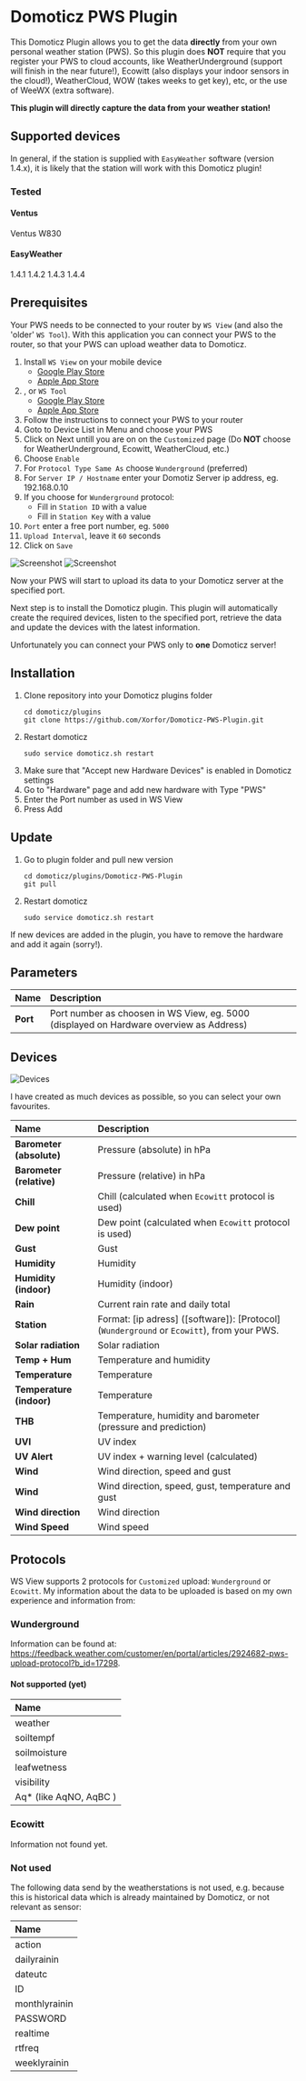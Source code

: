 # Domoticz PWS Plugin
This Domoticz Plugin allows you to get the data **directly** from your own personal weather station (PWS). So this plugin does **NOT** require that you register your PWS to cloud accounts, like WeatherUnderground (support will finish in the near future!), Ecowitt (also displays your indoor sensors in the cloud!), WeatherCloud, WOW (takes weeks to get key), etc, or the use of WeeWX (extra software).

**This plugin will directly capture the data from your weather station!** 

## Supported devices
In general, if the station is supplied with `EasyWeather` software (version 1.4.x), it is likely that the station will work with this Domoticz plugin!

### Tested

#### Ventus 
Ventus W830

#### EasyWeather
1.4.1
1.4.2
1.4.3
1.4.4

## Prerequisites
Your PWS needs to be connected to your router by `WS View` (and also the 'older' `WS Tool`). With this application you can connect your PWS to the router, so that your PWS can upload weather data to Domoticz.

1. Install `WS View` on your mobile device
    * [Google Play Store](https://play.google.com/store/apps/details?id=com.ost.wsview)
    * [Apple App Store](https://apps.apple.com/us/app/ws-view/id1362944193)
1. , or `WS Tool`
    * [Google Play Store](https://play.google.com/store/apps/details?id=com.dtston.wstool)
    * [Apple App Store](https://apps.apple.com/nl/app/ws-tool/id1125344077)
1. Follow the instructions to connect your PWS to your router
1. Goto to Device List in Menu and choose your PWS
1. Click on Next untill you are on on the `Customized` page (Do **NOT** choose for WeatherUnderground, Ecowitt, WeatherCloud, etc.)
1. Choose `Enable`
1. For `Protocol Type Same As` choose `Wunderground` (preferred)
1. For `Server IP / Hostname` enter your Domotiz Server ip address, eg. 192.168.0.10
1. If you choose for `Wunderground` protocol:
    * Fill in `Station ID` with a value
    * Fill in `Station Key` with a value
1. `Port` enter a free port number, eg. `5000`
1. `Upload Interval`, leave it `60` seconds
1. Click on `Save`

![Screenshot](/images/screendump2.png) ![Screenshot](/images/screendump3.png)

Now your PWS will start to upload its data to your Domoticz server at the specified port. 

Next step is to install the Domoticz plugin. This plugin will automatically create the required devices, listen to the specified port, retrieve the data and update the devices with the latest information.

Unfortunately you can connect your PWS only to **one** Domoticz server!

## Installation
1. Clone repository into your Domoticz plugins folder
    ```
    cd domoticz/plugins
    git clone https://github.com/Xorfor/Domoticz-PWS-Plugin.git
    ```
1. Restart domoticz
    ```
    sudo service domoticz.sh restart
    ```
1. Make sure that "Accept new Hardware Devices" is enabled in Domoticz settings
1. Go to "Hardware" page and add new hardware with Type "PWS"
1. Enter the Port number as used in WS View
1. Press Add

## Update
1. Go to plugin folder and pull new version
    ```
    cd domoticz/plugins/Domoticz-PWS-Plugin
    git pull
    ```
1. Restart domoticz
    ```
    sudo service domoticz.sh restart
    ```
If new devices are added in the plugin, you have to remove the hardware and add it again (sorry!).

## Parameters
| Name                      | Description
| :---                      | :---
| **Port**                  | Port number as choosen in WS View, eg. 5000 (displayed on Hardware overview as Address)

## Devices
![Devices](/images/screendump.jpg)

I have created as much devices as possible, so you can select your own favourites.

| Name                      | Description
| :---                      | :---
| **Barometer (absolute)**  | Pressure (absolute) in hPa
| **Barometer (relative)**  | Pressure (relative) in hPa
| **Chill**                 | Chill (calculated when `Ecowitt` protocol is used)
| **Dew point**             | Dew point (calculated when `Ecowitt` protocol is used)
| **Gust**                  | Gust
| **Humidity**              | Humidity
| **Humidity (indoor)**     | Humidity (indoor)
| **Rain**                  | Current rain rate and daily total
| **Station**               | Format: [ip adress] ([software]): [Protocol] (`Wunderground` or `Ecowitt`), from your PWS.
| **Solar radiation**       | Solar radiation
| **Temp + Hum**            | Temperature and humidity
| **Temperature**           | Temperature
| **Temperature (indoor)**  | Temperature
| **THB**                   | Temperature, humidity and barometer (pressure and prediction)
| **UVI**                   | UV index
| **UV Alert**              | UV index + warning level (calculated)
| **Wind**                  | Wind direction, speed and gust
| **Wind**                  | Wind direction, speed, gust, temperature and gust
| **Wind direction**        | Wind direction
| **Wind Speed**            | Wind speed

## Protocols
WS View supports 2 protocols for `Customized` upload: `Wunderground` or `Ecowitt`. My information about the data to be uploaded is based on my own experience and information from:

### Wunderground
Information can be found at: https://feedback.weather.com/customer/en/portal/articles/2924682-pws-upload-protocol?b_id=17298.

#### Not supported (yet)
| Name                  |
| :---                  |
| weather               |
| soiltempf             |
| soilmoisture          |
| leafwetness           |
| visibility            |
| Aq* (like AqNO, AqBC )|

### Ecowitt
Information not found yet.

### Not used
The following data send by the weatherstations is not used, e.g. because this is historical data which is already maintained by Domoticz, or not relevant as sensor:

| Name                |
| :---                |
| action              |
| dailyrainin         |
| dateutc             |
| ID                  |
| monthlyrainin       |
| PASSWORD            |
| realtime            |
| rtfreq              |
| weeklyrainin        |
